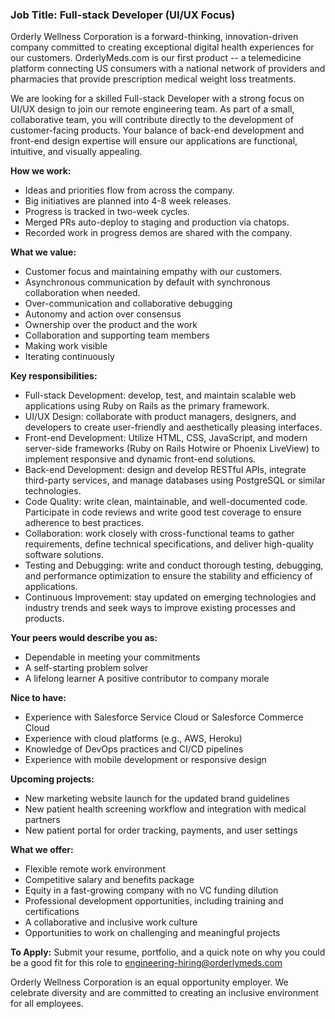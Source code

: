 ### Job Title: Full-stack Developer (UI/UX Focus)

Orderly Wellness Corporation is a forward-thinking, innovation-driven company committed to creating exceptional digital health experiences for our customers. OrderlyMeds.com is our first product -- a telemedicine platform connecting US consumers with a national network of providers and pharmacies that provide prescription medical weight loss treatments.

We are looking for a skilled Full-stack Developer with a strong focus on UI/UX design to join our remote engineering team. As part of a small, collaborative team, you will contribute directly to the development of customer-facing products. Your balance of back-end development and front-end design expertise will ensure our applications are functional, intuitive, and visually appealing.

**How we work:**

- Ideas and priorities flow from across the company.
- Big initiatives are planned into 4-8 week releases.
- Progress is tracked in two-week cycles.
- Merged PRs auto-deploy to staging and production via chatops.
- Recorded work in progress demos are shared with the company.

**What we value:**

- Customer focus and maintaining empathy with our customers.
- Asynchronous communication by default with synchronous collaboration when needed.
- Over-communication and collaborative debugging
- Autonomy and action over consensus
- Ownership over the product and the work
- Collaboration and supporting team members
- Making work visible
- Iterating continuously

**Key responsibilities:**

- Full-stack Development: develop, test, and maintain scalable web applications using Ruby on Rails as the primary framework.
- UI/UX Design: collaborate with product managers, designers, and developers to create user-friendly and aesthetically pleasing interfaces.
- Front-end Development: Utilize HTML, CSS, JavaScript, and modern server-side frameworks (Ruby on Rails Hotwire or Phoenix LiveView) to implement responsive and dynamic front-end solutions.
- Back-end Development: design and develop RESTful APIs, integrate third-party services, and manage databases using PostgreSQL or similar technologies.
- Code Quality: write clean, maintainable, and well-documented code. Participate in code reviews and write good test coverage to ensure adherence to best practices.
- Collaboration: work closely with cross-functional teams to gather requirements, define technical specifications, and deliver high-quality software solutions.
- Testing and Debugging: write and conduct thorough testing, debugging, and performance optimization to ensure the stability and efficiency of applications.
- Continuous Improvement: stay updated on emerging technologies and industry trends and seek ways to improve existing processes and products.

**Your peers would describe you as:**

- Dependable in meeting your commitments
- A self-starting problem solver
- A lifelong learner
  A positive contributor to company morale

**Nice to have:**

- Experience with Salesforce Service Cloud or Salesforce Commerce Cloud
- Experience with cloud platforms (e.g., AWS, Heroku)
- Knowledge of DevOps practices and CI/CD pipelines
- Experience with mobile development or responsive design

**Upcoming projects:**

- New marketing website launch for the updated brand guidelines
- New patient health screening workflow and integration with medical partners
- New patient portal for order tracking, payments, and user settings

**What we offer:**

- Flexible remote work environment
- Competitive salary and benefits package
- Equity in a fast-growing company with no VC funding dilution
- Professional development opportunities, including training and certifications
- A collaborative and inclusive work culture
- Opportunities to work on challenging and meaningful projects

**To Apply:**
Submit your resume, portfolio, and a quick note on why you could be a good fit for this role to [engineering-hiring@orderlymeds.com](mailto:engineering-hiring@orderlymeds.com)

Orderly Wellness Corporation is an equal opportunity employer. We celebrate diversity and are committed to creating an inclusive environment for all employees.
